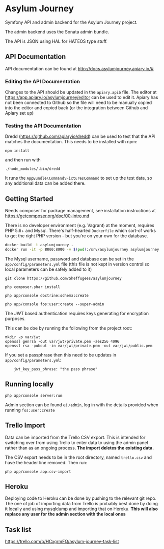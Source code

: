 # Asylum Journey

Symfony API and admin backend for the Asylum Journey project.

The admin backend uses the Sonata admin bundle.

The API is JSON using HAL for HATEOS type stuff.

## API Documentation

API documentation can be found at http://docs.asylumjourney.apiary.io/#

### Editing the API Documentation

Changes to the API should be updated in the `apiary.apib` file. The editor at https://app.apiary.io/asylumjourney/editor
can be used to edit it. Apiary has not been connected to Github so the file will need to be manually copied into the editor
and copied back (or the integration between Github and Apiary set up)

### Testing the API Documentation

Dredd (https://github.com/apiaryio/dredd) can be used to test that the API matches the documentation.
This needs to be installed with npm:

```
npm install
```

and then run with

```
./node_modules/.bin/dredd
```

It runs the `AppBundle\Command\FixturesCommand` to set up the test data, so any additional data can be added there.

## Getting Started

Needs composer for package management, see installation instructions at https://getcomposer.org/doc/00-intro.md

There is no developer environment (e.g. Vagrant) at the moment, requires PHP 5.6+ and Mysql. There's half-hearted `Dockerfile` which sort-of works to get the right PHP version - but you're on your own for the database.

```sh
docker build -t asylumjourney .
docker run -it -p 8000:8000 -v $(pwd):/srv/asylumjourney asylumjourney
```

The Mysql username, password and database can be set in the `app/config/parameters.yml` file
(this file is not kept in version control so local parameters can be
 safely added to it)

```
git clone https://github.com/Sheffugees/asylumjourney

php composer.phar install

php app/console doctrine:schema:create

php app/console fos:user:create --super-admin
```

The JWT based authentication requires keys generating for encryption purposes.

This can be doe by running the following from the project root:

```
mkdir -p var/jwt 
openssl genrsa -out var/jwt/private.pem -aes256 4096
openssl rsa -pubout -in var/jwt/private.pem -out var/jwt/public.pem
```

If you set a passphrase then this need to be updates in `app/config/parameters.yml`:

```
    jwt_key_pass_phrase: "the pass phrase"
```

## Running locally

```
php app/console server:run
```

Admin section can be found at `/admin`, log in with the details provided when running `fos:user:create`

## Trello Import

Data can be imported from the Trello CSV export. This is intended for switching over from using Trello
to enter data to using the admin panel rather than as an ongoing process. **The import deletes the existing
data.**

The CSV export needs to be in the root directory, named `trello.csv` and have the header line removed.
Then run:

```
php app/console app:csv-import
```

## Heroku

Deploying code to Heroku can be done by pushing to the relevant git repo.
The one of job of importing data from Trello is probably best done by doing it locally
and using mysqldump and importing that on Heroku. **This will also replace any user for the admin
section with the local ones**

## Task list

https://trello.com/b/HCxgrmFQ/asylum-journey-task-list

